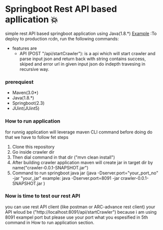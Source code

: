 # Springboot Rest API based apllication :boom:

simple rest API based springboot application using Java(1.8.*)
[Example]() :To deploy to production rcdn, run the following commands:

+ features are
	- API (POST "/api/startCrawler"): is a api which will start crawler and parse input json and return back with string contains success, skiped and error url in given input json do indepth travesing in recursive way.


### prerequiest 
- Maven(3.0*) 
- Java(1.8.*)
- Springboot(2.3)
- JUint(JUint5)

### How to run application 
for runnig application will leverage maven CLI command before doing do that we have to follow fet steps

1. Clone this repository 
2. Go inside crawler dir
3. Then dial command in that dir ("mvn clean install") 
4. After building crawler application maven will create jar in target dir by name("crawler-0.0.1-SNAPSHOT.jar")
5. Command to run springboot java jar (java -Dserver.port="your_port_no" -jar "your_jar" example: java -Dserver.port=8091 -jar crawler-0.0.1-SNAPSHOT.jar
)

### Now is time to test our rest API 
you can use rest API client (like postman or ARC-advance rest client)
your API wloud be ("http://localhost:8091/api/startCrawler") because i am using 8091 exampel port but please use your port what you espesified in 5th command in  How to run application section.  
